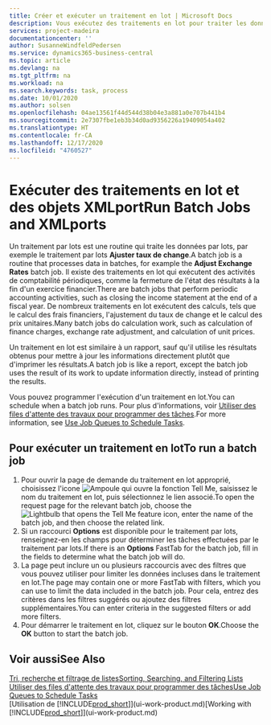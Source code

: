 ```yaml
---
title: Créer et exécuter un traitement en lot | Microsoft Docs
description: Vous exécutez des traitements en lot pour traiter les données et mettre à jour les informations, par exemple, pour élaborer des activités de comptabilité périodiques ou effectuer des calculs.
services: project-madeira
documentationcenter: ''
author: SusanneWindfeldPedersen
ms.service: dynamics365-business-central
ms.topic: article
ms.devlang: na
ms.tgt_pltfrm: na
ms.workload: na
ms.search.keywords: task, process
ms.date: 10/01/2020
ms.author: solsen
ms.openlocfilehash: 04ae13561f44d544d38b04e3a881a0e707b441b4
ms.sourcegitcommit: 2e7307fbe1eb3b34d0ad9356226a19409054a402
ms.translationtype: HT
ms.contentlocale: fr-CA
ms.lasthandoff: 12/17/2020
ms.locfileid: "4760527"
---
```

# <a name="run-batch-jobs-and-xmlports"></a><span data-ttu-id="e8070-103">Exécuter des traitements en lot et des objets XMLport</span><span class="sxs-lookup"><span data-stu-id="e8070-103">Run Batch Jobs and XMLports</span></span>
<span data-ttu-id="e8070-104">Un traitement par lots est une routine qui traite les données par lots, par exemple le traitement par lots **Ajuster taux de change**.</span><span class="sxs-lookup"><span data-stu-id="e8070-104">A batch job is a routine that processes data in batches, for example the **Adjust Exchange Rates** batch job.</span></span> <span data-ttu-id="e8070-105">Il existe des traitements en lot qui exécutent des activités de comptabilité périodiques, comme la fermeture de l'état des résultats à la fin d'un exercice financier.</span><span class="sxs-lookup"><span data-stu-id="e8070-105">There are batch jobs that perform periodic accounting activities, such as closing the income statement at the end of a fiscal year.</span></span> <span data-ttu-id="e8070-106">De nombreux traitements en lot exécutent des calculs, tels que le calcul des frais financiers, l'ajustement du taux de change et le calcul des prix unitaires.</span><span class="sxs-lookup"><span data-stu-id="e8070-106">Many batch jobs do calculation work, such as calculation of finance charges, exchange rate adjustment, and calculation of unit prices.</span></span>

<span data-ttu-id="e8070-107">Un traitement en lot est similaire à un rapport, sauf qu'il utilise les résultats obtenus pour mettre à jour les informations directement plutôt que d'imprimer les résultats.</span><span class="sxs-lookup"><span data-stu-id="e8070-107">A batch job is like a report, except the batch job uses the result of its work to update information directly, instead of printing the results.</span></span>

<span data-ttu-id="e8070-108">Vous pouvez programmer l'exécution d'un traitement en lot.</span><span class="sxs-lookup"><span data-stu-id="e8070-108">You can schedule when a batch job runs.</span></span> <span data-ttu-id="e8070-109">Pour plus d'informations, voir [Utiliser des files d'attente des travaux pour programmer des tâches](admin-job-queues-schedule-tasks.md).</span><span class="sxs-lookup"><span data-stu-id="e8070-109">For more information, see [Use Job Queues to Schedule Tasks](admin-job-queues-schedule-tasks.md).</span></span>

## <a name="to-run-a-batch-job"></a><span data-ttu-id="e8070-110">Pour exécuter un traitement en lot</span><span class="sxs-lookup"><span data-stu-id="e8070-110">To run a batch job</span></span>
1. <span data-ttu-id="e8070-111">Pour ouvrir la page de demande du traitement en lot approprié, choisissez l'icone ![Ampoule qui ouvre la fonction Tell Me](media/ui-search/search_small.png "Dites-moi ce que vous voulez faire"), saisissez le nom du traitement en lot, puis sélectionnez le lien associé.</span><span class="sxs-lookup"><span data-stu-id="e8070-111">To open the request page for the relevant batch job, choose the ![Lightbulb that opens the Tell Me feature](media/ui-search/search_small.png "Tell me what you want to do") icon, enter the name of the batch job, and then choose the related link.</span></span>
2. <span data-ttu-id="e8070-112">Si un raccourci **Options** est disponible pour le traitement par lots, renseignez-en les champs pour déterminer les tâches effectuées par le traitement par lots.</span><span class="sxs-lookup"><span data-stu-id="e8070-112">If there is an **Options** FastTab for the batch job, fill in the fields to determine what the batch job will do.</span></span>
3. <span data-ttu-id="e8070-113">La page peut inclure un ou plusieurs raccourcis avec des filtres que vous pouvez utiliser pour limiter les données incluses dans le traitement en lot.</span><span class="sxs-lookup"><span data-stu-id="e8070-113">The page may contain one or more FastTab with filters, which you can use to limit the data included in the batch job.</span></span> <span data-ttu-id="e8070-114">Pour cela, entrez des critères dans les filtres suggérés ou ajoutez des filtres supplémentaires.</span><span class="sxs-lookup"><span data-stu-id="e8070-114">You can enter criteria in the suggested filters or add more filters.</span></span>
4. <span data-ttu-id="e8070-115">Pour démarrer le traitement en lot, cliquez sur le bouton **OK**.</span><span class="sxs-lookup"><span data-stu-id="e8070-115">Choose the **OK** button to start the batch job.</span></span>

## <a name="see-also"></a><span data-ttu-id="e8070-116">Voir aussi</span><span class="sxs-lookup"><span data-stu-id="e8070-116">See Also</span></span>
[<span data-ttu-id="e8070-117">Tri, recherche et filtrage de listes</span><span class="sxs-lookup"><span data-stu-id="e8070-117">Sorting, Searching, and Filtering Lists</span></span>](ui-enter-criteria-filters.md)  
[<span data-ttu-id="e8070-118">Utiliser des files d'attente des travaux pour programmer des tâches</span><span class="sxs-lookup"><span data-stu-id="e8070-118">Use Job Queues to Schedule Tasks</span></span>](admin-job-queues-schedule-tasks.md)  
<span data-ttu-id="e8070-119">[Utilisation de [!INCLUDE[prod_short](includes/prod_short.md)]](ui-work-product.md)</span><span class="sxs-lookup"><span data-stu-id="e8070-119">[Working with [!INCLUDE[prod_short](includes/prod_short.md)]](ui-work-product.md)</span></span>

